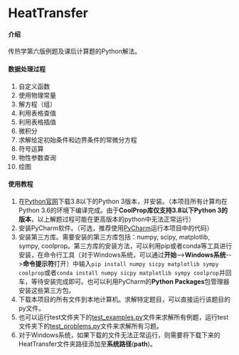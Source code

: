 # HeatTransfer

#### 介绍
传热学第六版例题及课后计算题的Python解法。

#### 数据处理过程
1. 自定义函数
2. 使用物理常量
3. 解方程（组）
4. 利用表格查值
5. 利用表格插值
6. 微积分
7. 求解给定初始条件和边界条件的常微分方程
8. 符号运算
9. 物性参数查询
10. 绘图


#### 使用教程

1. 在[Python官网](https://www.python.org)下载3.8以下的Python 3版本，并安装。（本项目所有计算均在Python 3.6的环境下编译完成。由于**CoolProp库仅支持3.8以下Python 3的版本**，以上解题过程可能在更高版本的python中无法正常运行）
2. 安装PyCharm软件。（可选，推荐使用[PyCharm](https://www.jetbrains.com/pycharm/)运行本项目中的代码）
3. 安装第三方库。需要安装的第三方库包括：numpy, scipy, matplotlib, sympy, coolprop。第三方库的安装方法，可以利用pip或者conda等工具进行安装，在命令行工具（对于Windows系统，可以通过**开始**-->**Windows系统**-->**命令提示符**打开）中输入`pip install numpy sicpy matplotlib sympy coolprop`或者`conda install numpy sicpy matplotlib sympy coolprop`并回车，等待安装完成即可。也可以利用PyCharm的**Python Packages**包管理器安装这些第三方包。
4. 下载本项目的所有文件到本地计算机。求解特定题目，可以直接运行该题目的py文件。
5. 也可以运行test文件夹下的[test_examples.py](https://gitee.com/hustquick/heat-transfer/blob/master/test/test_examples.py)文件来求解所有例题，运行test文件夹下的[test_problems.py](https://gitee.com/hustquick/heat-transfer/blob/master/test/test_problems.py)文件来求解所有习题。
6. 对于Windows系统，如果下载的文件无法正常运行，则需要将下载下来的HeatTransfer文件夹路径添加至**系统路径**(**path**)。

